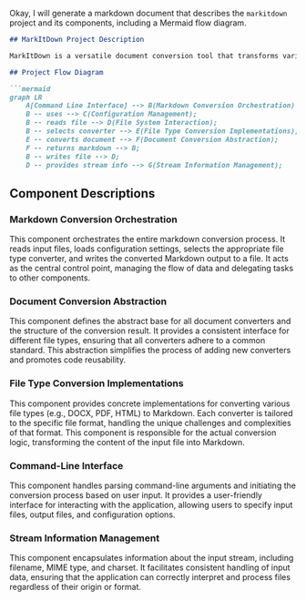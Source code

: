 Okay, I will generate a markdown document that describes the `markitdown` project and its components, including a Mermaid flow diagram.

```markdown
## MarkItDown Project Description

MarkItDown is a versatile document conversion tool that transforms various file formats, such as DOCX, PDF, HTML, and more, into Markdown. It provides a command-line interface for easy use and supports configuration options to customize the conversion process. The project is designed to be extensible, allowing for the addition of new file type converters.

## Project Flow Diagram

```mermaid
graph LR
    A[Command Line Interface] --> B(Markdown Conversion Orchestration)
    B -- uses --> C(Configuration Management);
    B -- reads file --> D(File System Interaction);
    B -- selects converter --> E(File Type Conversion Implementations);
    E -- converts document --> F(Document Conversion Abstraction);
    F -- returns markdown --> B;
    B -- writes file --> D;
    D -- provides stream info --> G(Stream Information Management);
```

## Component Descriptions

### Markdown Conversion Orchestration

This component orchestrates the entire markdown conversion process. It reads input files, loads configuration settings, selects the appropriate file type converter, and writes the converted Markdown output to a file. It acts as the central control point, managing the flow of data and delegating tasks to other components.

### Document Conversion Abstraction

This component defines the abstract base for all document converters and the structure of the conversion result. It provides a consistent interface for different file types, ensuring that all converters adhere to a common standard. This abstraction simplifies the process of adding new converters and promotes code reusability.

### File Type Conversion Implementations

This component provides concrete implementations for converting various file types (e.g., DOCX, PDF, HTML) to Markdown. Each converter is tailored to the specific file format, handling the unique challenges and complexities of that format. This component is responsible for the actual conversion logic, transforming the content of the input file into Markdown.

### Command-Line Interface

This component handles parsing command-line arguments and initiating the conversion process based on user input. It provides a user-friendly interface for interacting with the application, allowing users to specify input files, output files, and configuration options.

### Stream Information Management

This component encapsulates information about the input stream, including filename, MIME type, and charset. It facilitates consistent handling of input data, ensuring that the application can correctly interpret and process files regardless of their origin or format.
```